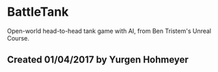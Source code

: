 # BattleTank
Open-world head-to-head tank game with AI, from Ben Tristem's Unreal Course.

## Created 01/04/2017 by Yurgen Hohmeyer
